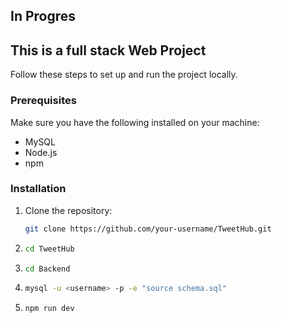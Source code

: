 ## In Progres
## This is a full stack Web Project

Follow these steps to set up and run the project locally.

### Prerequisites

Make sure you have the following installed on your machine:

- MySQL
- Node.js
- npm

### Installation

1. Clone the repository:

   ```bash
   git clone https://github.com/your-username/TweetHub.git
2. ```bash
   cd TweetHub   
3. ```bash
   cd Backend
4. ```bash     
   mysql -u <username> -p -e "source schema.sql"
5. ```bash
   npm run dev 

